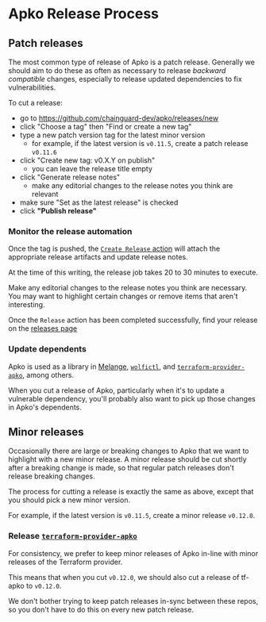 # Apko Release Process

## Patch releases

The most common type of release of Apko is a patch release. Generally we should aim to do these as often as necessary to release _backward compatible_ changes, especially to release updated dependencies to fix vulnerabilities.

To cut a release:
- go to https://github.com/chainguard-dev/apko/releases/new
- click "Choose a tag" then "Find or create a new tag"
- type a new patch version tag for the latest minor version
  - for example, if the latest version is `v0.11.5`, create a patch release `v0.11.6`
- click "Create new tag: v0.X.Y on publish"
  - you can leave the release title empty
- click "Generate release notes"
  - make any editorial changes to the release notes you think are relevant
- make sure "Set as the latest release" is checked
- click **"Publish release"**

### Monitor the release automation

Once the tag is pushed, the [`Create Release` action](https://github.com/chainguard-dev/apko/actions/workflows/release.yaml)
will attach the appropriate release artifacts and update release notes.

At the time of this writing, the release job takes 20 to 30 minutes to execute.

Make any editorial changes to the release notes you think are necessary.
You may want to highlight certain changes or remove items that aren't interesting.

Once the `Release` action has been completed successfully, find your release on
the [releases page](https://github.com/chainguard-dev/apko/releases)

### Update dependents

Apko is used as a library in [Melange](https://github.com/chainguard-dev/melange), [`wolfictl`](https://wolfi.dev/wolifctl), and [`terraform-provider-apko`](https://github.com/chainguard-dev/terraform-provider-apko), among others.

When you cut a release of Apko, particularly when it's to update a vulnerable dependency, you'll probably also want to pick up those changes in Apko's dependents.

## Minor releases

Occasionally there are large or breaking changes to Apko that we want to highlight with a new minor release.
A minor release should be cut shortly after a breaking change is made, so that regular patch releases don't release breaking changes.

The process for cutting a release is exactly the same as above, except that you should pick a new minor version.

For example, if the latest version is `v0.11.5`, create a minor release `v0.12.0`.

### Release [`terraform-provider-apko`](https://github.com/chainguard-dev/terraform-provider-apko)

For consistency, we prefer to keep minor releases of Apko in-line with minor releases of the Terraform provider.

This means that when you cut `v0.12.0`, we should also cut a release of tf-apko to `v0.12.0`.

We don't bother trying to keep patch releases in-sync between these repos, so you don't have to do this on every new patch release.
